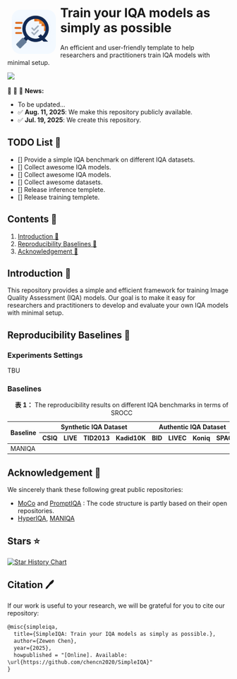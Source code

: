 
# <img align="left" width="100" height="100" src="./Asset/Logo/SimpleIQA.png" style="border-radius: 20px; margin:10px"> Train your IQA models as simply as possible

An efficient and user-friendly template to help researchers and practitioners train IQA models with minimal setup.

<div style="display: flex; justify-content: left; gap: 10px; flex-wrap: wrap; width: 100%; margin-top:10px">
    <a href="https://github.com/chencn2020/SimpleIQA/stargazers">
        <img src="https://img.shields.io/github/stars/chencn2020/SimpleIQA.svg?style=social" style="max-width: 100%; height: auto;">
    </a>
</div>

:rocket:  :rocket: :rocket: **News:**

- To be updated...
- ✅ **Aug. 11, 2025**: We make this repository publicly available.
- ✅ **Jul. 19, 2025**: We create this repository.

## TODO List 📝

- [] Provide a simple IQA benchmark on different IQA datasets.
- [] Collect awesome IQA models.
- [] Collect awesome IQA models.
- [] Collect awesome datasets.
- [] Release inference templete.
- [] Release training templete.

## Contents 📌

1. [Introduction 👀](#introduction)
2. [Reproducibility Baselines 🎉](#reproducibility-baselines)
3. [Acknowledgement 💌](#Acknowledgement)

## Introduction 👀

<div id="introduction"></div>

This repository provides a simple and efficient framework for training Image Quality Assessment (IQA) models. Our goal is to make it easy for researchers and practitioners to develop and evaluate your own IQA models with minimal setup.

## Reproducibility Baselines 🎉

<div id="reproducibility-baselines"></div>


### Experiments Settings

TBU

### Baselines

<table>
<caption><b>表 1：</b> The reproducibility results on different IQA benchmarks in terms of SROCC</caption>
<thead>
<tr>
  <th rowspan="2">Baseline</th>
  <th colspan="4">Synthetic IQA Dataset</th>
  <th colspan="4">Authentic IQA Dataset</th>
</tr>
<tr>
  <th>CSIQ</th>
  <th>LIVE</th>
  <th>TID2013</th>
  <th>Kadid10K</th>
  <th>BID</th>
  <th>LIVEC</th>
  <th>Koniq</th>
  <th>SPAQ</th>
</tr>
</thead>
<tbody>
<tr>
  <td>MANIQA</td>
  <td></td><td></td><td></td><td></td>
  <td></td><td></td><td></td><td></td>
</tr>
</tbody>
</table>

## Acknowledgement 💌

<div id="Acknowledgement"></div>

We sincerely thank these following great public repositories:

- [MoCo](https://github.com/facebookresearch/moco) and [PromptIQA](https://github.com/chencn2020/PromptIQA) : The code structure is partly based on their open repositories.
- [HyperIQA](https://github.com/SSL92/hyperIQA), [MANIQA](https://github.com/IIGROUP/MANIQA)

## Stars ⭐️

<a href="https://star-history.com/#chencn2020/SimpleIQA&Date">
 <picture>
   <source media="(prefers-color-scheme: dark)" srcset="https://api.star-history.com/svg?repos=chencn2020/SimpleIQA&type=Date&theme=dark" />
   <source media="(prefers-color-scheme: light)" srcset="https://api.star-history.com/svg?repos=chencn2020/SimpleIQA&type=Date" />
   <img alt="Star History Chart" src="https://api.star-history.com/svg?repos=chencn2020/SimpleIQA&type=Date" />
 </picture>
</a>

## Citation 🖊️

If our work is useful to your research, we will be grateful for you to cite our repository:

```
@misc{simpleiqa,
  title={SimpleIQA: Train your IQA models as simply as possible.},
  author={Zewen Chen},
  year={2025},
  howpublished = "[Online]. Available: \url{https://github.com/chencn2020/SimpleIQA}"
}
```
